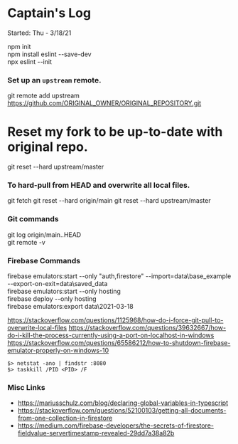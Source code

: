 # Captain's Log
Started: Thu - 3/18/21

npm init \
npm install eslint --save-dev \
npx eslint --init

### Set up an `upstream` remote.
git remote add upstream https://github.com/ORIGINAL_OWNER/ORIGINAL_REPOSITORY.git

# Reset my fork to be up-to-date with original repo.
git reset --hard upstream/master

### To hard-pull from HEAD and overwrite all local files.
git fetch
git reset --hard origin/main
git reset --hard upstream/master

### Git commands
git log origin/main..HEAD \
git remote -v

### Firebase Commands
firebase emulators:start --only "auth,firestore" --import=data\base_example --export-on-exit=data\saved_data \
firebase emulators:start --only hosting \
firebase deploy --only hosting \
firebase emulators:export data\2021-03-18

https://stackoverflow.com/questions/1125968/how-do-i-force-git-pull-to-overwrite-local-files
https://stackoverflow.com/questions/39632667/how-do-i-kill-the-process-currently-using-a-port-on-localhost-in-windows
https://stackoverflow.com/questions/65586212/how-to-shutdown-firebase-emulator-properly-on-windows-10
```shell
$> netstat -ano | findstr :8080
$> taskkill /PID <PID> /F
```

### Misc Links
- https://mariusschulz.com/blog/declaring-global-variables-in-typescript
- https://stackoverflow.com/questions/52100103/getting-all-documents-from-one-collection-in-firestore
- https://medium.com/firebase-developers/the-secrets-of-firestore-fieldvalue-servertimestamp-revealed-29dd7a38a82b